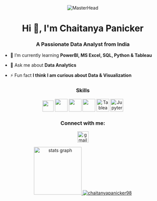 <div align="center">
  
![MasterHead](https://media.licdn.com/dms/image/v2/D4D16AQFtQm1V5xx7_w/profile-displaybackgroundimage-shrink_200_800/profile-displaybackgroundimage-shrink_200_800/0/1710870009359?e=2147483647&v=beta&t=cIZvlOB6_rB053_id6XabKgAprryKmT20PYaSfkCl_A)

</div>

<h1 align="center">Hi 👋, I'm Chaitanya Panicker</h1>
<h3 align="center">A Passionate Data Analyst from India</h3>

- 🌱 I’m currently learning **PowerBI, MS Excel, SQL, Python & Tableau**
  
- 💬 Ask me about **Data Analytics**

- ⚡ Fun fact **I think I am curious about Data & Visualization**

<h3 align="center">Skills</h3>
<p align="center">
  <img src="https://upload.wikimedia.org/wikipedia/commons/thumb/c/cf/New_Power_BI_Logo.svg/1200px-New_Power_BI_Logo.svg.png" width="35" height="35"/>
  <img src="https://img.icons8.com/ios-filled/50/000000/sql.png" width="40" height="40"/>
  <img src="https://img.icons8.com/color/48/000000/python--v1.png" width="40" height="40"/>
  <img src="https://img.icons8.com/color/48/000000/microsoft-excel-2019--v1.png" width="40" height="40"/>
  <img src="https://img.icons8.com/color/48/000000/tableau-software.png" width="40" height="40" alt="Tableau"/>
  <img src="https://upload.wikimedia.org/wikipedia/commons/thumb/3/38/Jupyter_logo.svg/883px-Jupyter_logo.svg.png" width="40" height="40" alt="Jupyter Notebook"/>
</p>

<div align="center">
<h3 align="center">Connect with me:</h3>
<p align="center">
  
  <img src="https://img.shields.io/static/v1?message=Gmail&logo=gmail&label=&color=D14836&logoColor=white&labelColor=&style=for-the-badge" height="35" alt="gmail logo"   />
  <a href="https://linkedin.com/in/www.linkedin.com/in/chaitanyapanicker98" target="blank" img src="https://img.shields.io/static/v1?message=LinkedIn&logo=linkedin&label=&color=0077B5&logoColor=white&labelColor=&style=for-the-badge" height="35" alt="linkedin logo"  />
</div>
</p>

<div align="center">
  <img src="https://github-readme-stats.vercel.app/api?username=chaitanyapanicker98&hide_title=false&hide_rank=true&show_icons=true&include_all_commits=true&count_private=true&disable_animations=false&theme=dracula&locale=en&hide_border=false" height="150" alt="stats graph"  />
  <img src="https://github-readme-streak-stats.herokuapp.com/?user=chaitanyapanicker98&" alt="chaitanyapanicker98"/>
</div>
